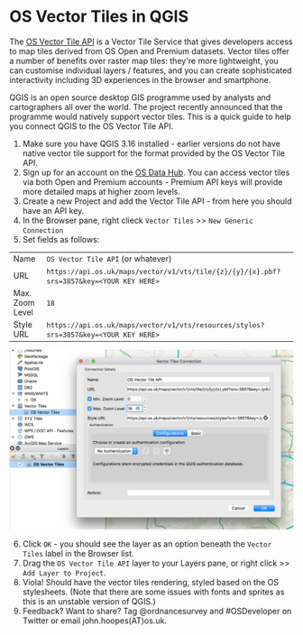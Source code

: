 # OS Vector Tiles in QGIS

The [OS Vector Tile API](https://osdatahub.os.uk/docs/vts/overview) is a Vector Tile Service  that gives developers access to map tiles derived from OS Open and Premium datasets. Vector tiles offer a number of benefits over raster map tiles: they're more lightweight, you can customise individual layers / features, and you can create sophisticated interactivity including 3D experiences in the browser and smartphone. 

QGIS is an open source desktop GIS programme used by analysts and cartographers all over the world. The project recently announced that the programme would natively support vector tiles. This is a quick guide to help you connect QGIS to the OS Vector Tile API. 

1. Make sure you have QGIS 3.16 installed - earlier versions do not have native vector tile support for the format provided by the OS Vector Tile API. 
2. Sign up for an account on the [OS Data Hub](https://osdatahub.os.uk/). You can access vector tiles via both Open and Premium accounts - Premium API keys will provide more detailed maps at higher zoom levels. 
3. Create a new Project and add the Vector Tile API - from here you should have an API key. 
4. In the Browser pane, right clieck `Vector Tiles` >> `New Generic Connection`
5. Set fields as follows: 

| | |
| --- | --- |
| Name | `OS Vector Tile API` (or whatever) |
| URL | `https://api.os.uk/maps/vector/v1/vts/tile/{z}/{y}/{x}.pbf?srs=3857&key=<YOUR KEY HERE>` |
| Max. Zoom Level | `18` |
| Style URL | `https://api.os.uk/maps/vector/v1/vts/resources/styles?srs=3857&key=<YOUR KEY HERE>`| 

![image of vector tile input box](./assets/vector-tile-input.png)


6. Click `OK` - you should see the layer as an option beneath the `Vector Tiles` label in the Browser list. 
7. Drag the `OS Vector Tile API` layer to your Layers pane, or right click >> `Add Layer to Project`.
8. Viola! Should have the vector tiles rendering, styled based on the OS stylesheets. (Note that there are some issues with fonts and sprites as this is an unstable version of QGIS.)
9. Feedback? Want to share? Tag @ordnancesurvey and #OSDeveloper on Twitter or email john.hoopes(AT)os.uk.